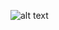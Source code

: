 ![alt text](https://cdn.discordapp.com/attachments/161614593272184832/558709691308572692/crown-thorns3b.jpg "jeebus")